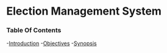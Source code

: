 # Election Management System

### Table Of Contents
-[Introduction](#-introduction)
-[Objectives](#-ojectives)
-[Synopsis](#-synopsis)

